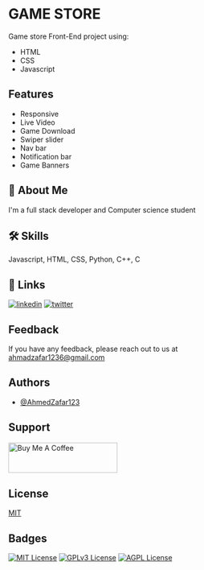 # GAME STORE
Game store Front-End project using:
- HTML
- CSS
- Javascript


## Features

- Responsive
- Live Video
- Game Download
- Swiper slider
- Nav bar
- Notification bar
- Game Banners


## 🚀 About Me
I'm a full stack developer and Computer science student


## 🛠 Skills
Javascript, HTML, CSS, Python, C++, C


## 🔗 Links
[![linkedin](https://img.shields.io/badge/linkedin-0A66C2?style=for-the-badge&logo=linkedin&logoColor=white)](https://www.linkedin.com/in/ahmed-zafar-922a2a249/)
[![twitter](https://img.shields.io/badge/twitter-1DA1F2?style=for-the-badge&logo=twitter&logoColor=white)](https://twitter.com/ahmadzafar1236)


## Feedback

If you have any feedback, please reach out to us at ahmadzafar1236@gmail.com


## Authors

- [@AhmedZafar123](https://github.com/AhmadZafar123)


## Support
<a href="https://www.buymeacoffee.com/ahmadzafar" target="_blank"><img src="https://cdn.buymeacoffee.com/buttons/v2/default-yellow.png" alt="Buy Me A Coffee" style="height: 60px !important;width: 217px !important;" ></a>

## License

[MIT](https://choosealicense.com/licenses/mit/)


## Badges
[![MIT License](https://img.shields.io/badge/License-MIT-green.svg)](https://choosealicense.com/licenses/mit/)
[![GPLv3 License](https://img.shields.io/badge/License-GPL%20v3-yellow.svg)](https://opensource.org/licenses/)
[![AGPL License](https://img.shields.io/badge/license-AGPL-blue.svg)](http://www.gnu.org/licenses/agpl-3.0)
